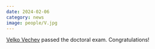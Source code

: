 ```yaml
---
date: 2024-02-06
category: news
image: people/V.jpg
---
```


[Velko Vechev](/people/vechev) passed the doctoral exam. Congratulations!

